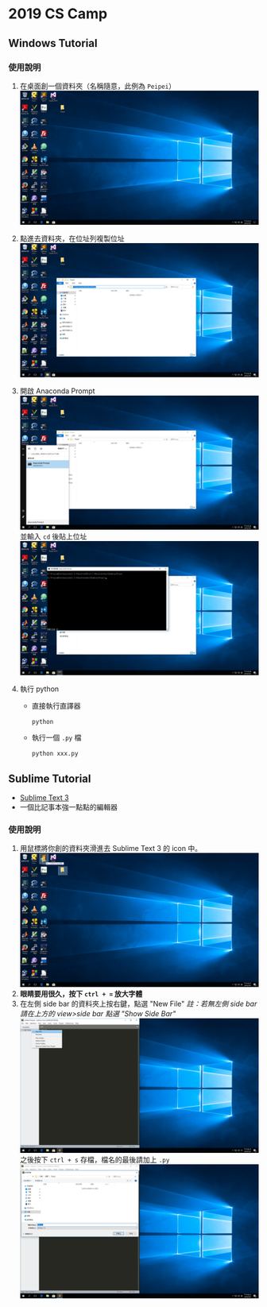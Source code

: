# 2019 CS Camp

## Windows Tutorial

### 使用說明

1. 在桌面創一個資料夾（名稱隨意，此例為 `Peipei`）
    <img src="imgs/step1.png">
    
2. 點進去資料夾，在位址列複製位址
    <img src="imgs/step2.png">
    
3. 開啟 Anaconda Prompt
    <img src="imgs/step3-1.png">
    並輸入 `cd` 後貼上位址
    <img src="imgs/step3-2.png">
    
4. 執行 python

    -   直接執行直譯器

        ```
        python
        ```

    -   執行一個 `.py` 檔

        ```cmd
        python xxx.py
        ```

## Sublime Tutorial

-   [Sublime Text 3](https://www.sublimetext.com/3)
-   一個比記事本強一點點的編輯器

### 使用說明

1.  用鼠標將你創的資料夾滑進去 Sublime Text 3 的 icon 中。
    <img src="imgs/subl-1.png">
2.  **眼睛要用很久，按下 `ctrl + =` 放大字體**
3.  在左側 side bar 的資料夾上按右鍵，點選 "New File"
	*註：若無左側 side bar 請在上方的 view>side bar 點選 "Show Side Bar"*
	<img src="imgs/subl-3-1.png">
	之後按下 `ctrl + s` 存檔，檔名的最後請加上 `.py`
	<img src="imgs/subl-3-2.png">